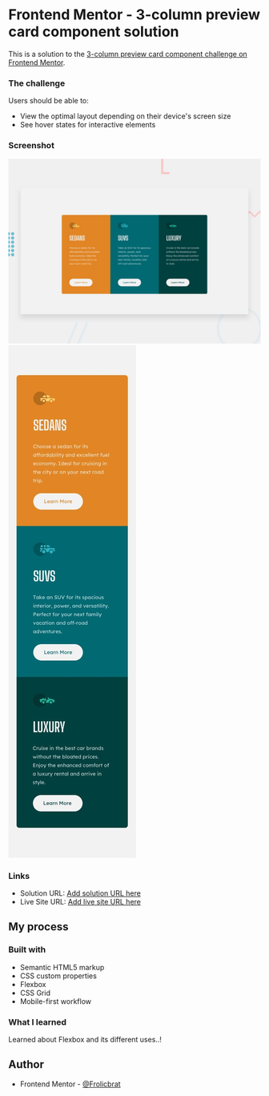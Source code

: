 # Frontend Mentor - 3-column preview card component solution

This is a solution to the [3-column preview card component challenge on Frontend Mentor](https://www.frontendmentor.io/challenges/3column-preview-card-component-pH92eAR2-).

### The challenge

Users should be able to:

- View the optimal layout depending on their device's screen size
- See hover states for interactive elements

### Screenshot

![Desktop](https://github.com/FrolicBrat/Three_column_preview_card_component-Frontend-Mentor/blob/c4d82bcdeef4af97b2abb6df817096d9655542cf/design/desktop-preview.jpg)
![Mobile](https://github.com/FrolicBrat/Three_column_preview_card_component-Frontend-Mentor/blob/c4d82bcdeef4af97b2abb6df817096d9655542cf/design/mobile-design.jpg)

### Links

- Solution URL: [Add solution URL here](https://your-solution-url.com)
- Live Site URL: [Add live site URL here](https://your-live-site-url.com)

## My process

### Built with

- Semantic HTML5 markup
- CSS custom properties
- Flexbox
- CSS Grid
- Mobile-first workflow

### What I learned

Learned about Flexbox and its different uses..!

## Author

- Frontend Mentor - [@Frolicbrat](https://www.frontendmentor.io/profile/FrolicBrat)
